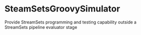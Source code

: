# SteamSetsGroovySimulator
Provide StreamSets programming and testing capability outside a StreamSets pipeline evaluator stage


